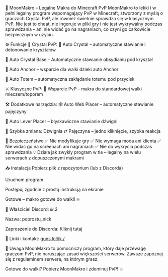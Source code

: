 🌙 MoonMakro – Legalne Makra do Minecraft PvP
MoonMakro to lekki i w pełni legalny program wspomagający PvP w Minecraft, stworzony z myślą o graczach Crystal PvP, ale również świetnie sprawdza się w klasycznym PvP.
Nie jest to cheat, nie ingeruje w pliki gry i nie jest wykrywalny podczas sprawdzania – ani nie widać go na nagraniach, co czyni go całkowicie bezpiecznym w użyciu.

⚙️ Funkcje
💎 Crystal PvP:
🔹 Auto Crystal – automatyczne stawianie i detonowanie kryształów

🔹 Auto Crystal Base – Automatyczne stawianie obsydianiu pod kryształ

🔹 Auto Anchor – wsparcie dla walki dzieki auto Anchor

🔹 Auto Totem – automatyczna zakłądanie totemu pod przycisk

⚔️ Klasyczne PvP:
🔸 Wsparcie PvP – makra do standardowej walki mieczem/toporem

🛠️ Dodatkowe narzędzia:
🕸️ Auto Web Placer – automatyczne stawianie pajęczyny

🔩 Auto Lever Placer – błyskawiczne stawianie dźwigni 

🔁 Szybka zmiana: Dźwignia ⇄ Pajęczyna – jedno kliknięcie, szybka reakcja

🧪 Bezpieczeństwo
✅ Nie modyfikuje gry
✅ Nie wymaga moda ani klienta
✅ Nie widać go na screenach ani nagraniach
✅ Nie do wykrycia podczas sprawdzania
💡 Działa jak zwykły program w tle – legalny na wielu serwerach z dopuszczonymi makrami

📥 Instalacja
Pobierz plik z repozytorium (lub z Discorda)

Uruchom program

Postępuj zgodnie z prostą instrukcją na ekranie

Gotowe – makro gotowe do walki! 🔥

👤 Właściciel
Discord: _ik_.2

Nazwa: poprostu_nick

Zaproszenie do Discorda: Kliknij tutaj

📎 Linki i kontakt: [guns.lol/ik./](https://guns.lol/_ik_./)

🧠 Uwaga
MoonMakro to pomocniczy program, który daje przewagę graczom PvP, nie naruszając zasad większości serwerów.
Zawsze zapoznaj się z regulaminem serwera, na którym grasz.

Gotowe do walki? Pobierz MoonMakro i zdominuj PvP! 💥
